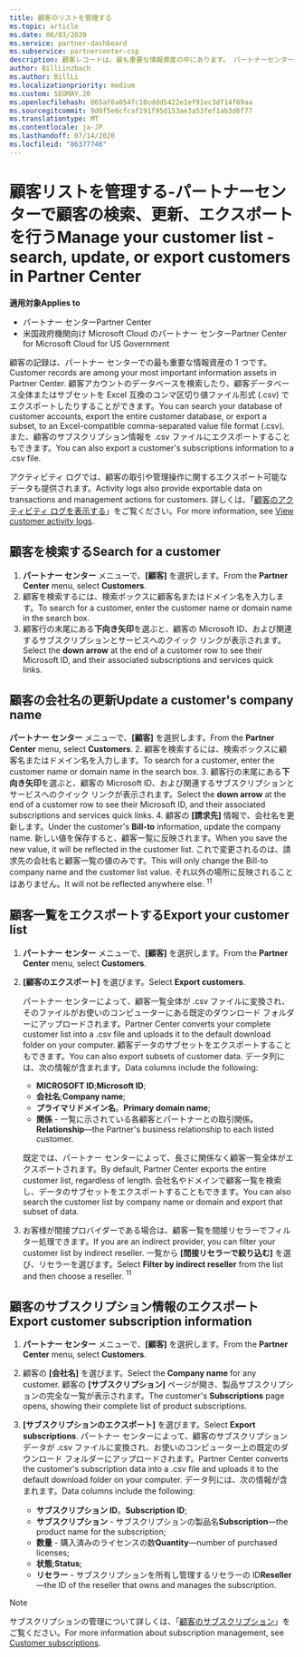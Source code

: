 ```yaml
---
title: 顧客のリストを管理する
ms.topic: article
ms.date: 06/03/2020
ms.service: partner-dashboard
ms.subservice: partnercenter-csp
description: 顧客レコードは、最も重要な情報資産の中にあります。 パートナーセンターの顧客リストに関する情報を表示、検索、更新、& エクスポートする方法について説明します。
author: BillLinzbach
ms.author: BillLi
ms.localizationpriority: medium
ms.custom: SEOMAY.20
ms.openlocfilehash: 865af6a054fc10cddd5422e1ef91ec3df14f69aa
ms.sourcegitcommit: 9d0f5e6cfcaf191f95d153ae3a53fef1ab3d6f77
ms.translationtype: MT
ms.contentlocale: ja-JP
ms.lasthandoff: 07/14/2020
ms.locfileid: "86377746"
---
```

# <a name="manage-your-customer-list---search-update-or-export-customers-in-partner-center"></a><span data-ttu-id="705bd-104">顧客リストを管理する-パートナーセンターで顧客の検索、更新、エクスポートを行う</span><span class="sxs-lookup"><span data-stu-id="705bd-104">Manage your customer list - search, update, or export customers in Partner Center</span></span>

<span data-ttu-id="705bd-105">**適用対象**</span><span class="sxs-lookup"><span data-stu-id="705bd-105">**Applies to**</span></span>

- <span data-ttu-id="705bd-106">パートナー センター</span><span class="sxs-lookup"><span data-stu-id="705bd-106">Partner Center</span></span>
- <span data-ttu-id="705bd-107">米国政府機関向け Microsoft Cloud のパートナー センター</span><span class="sxs-lookup"><span data-stu-id="705bd-107">Partner Center for Microsoft Cloud for US Government</span></span>

<span data-ttu-id="705bd-108">顧客の記録は、パートナー センターでの最も重要な情報資産の 1 つです。</span><span class="sxs-lookup"><span data-stu-id="705bd-108">Customer records are among your most important information assets in Partner Center.</span></span> <span data-ttu-id="705bd-109">顧客アカウントのデータベースを検索したり、顧客データベース全体またはサブセットを Excel 互換のコンマ区切り値ファイル形式 (.csv) でエクスポートしたりすることができます。</span><span class="sxs-lookup"><span data-stu-id="705bd-109">You can search your database of customer accounts, export the entire customer database, or export a subset, to an Excel-compatible comma-separated value file format (.csv).</span></span> <span data-ttu-id="705bd-110">また、顧客のサブスクリプション情報を .csv ファイルにエクスポートすることもできます。</span><span class="sxs-lookup"><span data-stu-id="705bd-110">You can also export a customer's subscriptions information to a .csv file.</span></span>

<span data-ttu-id="705bd-111">アクティビティ ログでは、顧客の取引や管理操作に関するエクスポート可能なデータも提供されます。</span><span class="sxs-lookup"><span data-stu-id="705bd-111">Activity logs also provide exportable data on transactions and management actions for customers.</span></span> <span data-ttu-id="705bd-112">詳しくは、「[顧客のアクティビティ ログを表示する](activity-logs.md)」をご覧ください。</span><span class="sxs-lookup"><span data-stu-id="705bd-112">For more information, see [View customer activity logs](activity-logs.md).</span></span>

## <a name="search-for-a-customer"></a><span data-ttu-id="705bd-113">顧客を検索する</span><span class="sxs-lookup"><span data-stu-id="705bd-113">Search for a customer</span></span>

1.  <span data-ttu-id="705bd-114">**パートナー センター** メニューで、**[顧客]** を選択します。</span><span class="sxs-lookup"><span data-stu-id="705bd-114">From the **Partner Center** menu, select **Customers**.</span></span>
2.  <span data-ttu-id="705bd-115">顧客を検索するには、検索ボックスに顧客名またはドメイン名を入力します。</span><span class="sxs-lookup"><span data-stu-id="705bd-115">To search for a customer, enter the customer name or domain name in the search box.</span></span>
3.  <span data-ttu-id="705bd-116">顧客行の末尾にある**下向き矢印**を選ぶと、顧客の Microsoft ID、および関連するサブスクリプションとサービスへのクイック リンクが表示されます。</span><span class="sxs-lookup"><span data-stu-id="705bd-116">Select the **down arrow** at the end of a customer row to see their Microsoft ID, and their associated subscriptions and services quick links.</span></span>

## <a name="update-a-customers-company-name"></a><span data-ttu-id="705bd-117">顧客の会社名の更新</span><span class="sxs-lookup"><span data-stu-id="705bd-117">Update a customer's company name</span></span>

<span data-ttu-id="705bd-118">**パートナー センター** メニューで、**[顧客]** を選択します。</span><span class="sxs-lookup"><span data-stu-id="705bd-118">From the **Partner Center** menu, select **Customers**.</span></span>
2.  <span data-ttu-id="705bd-119">顧客を検索するには、検索ボックスに顧客名またはドメイン名を入力します。</span><span class="sxs-lookup"><span data-stu-id="705bd-119">To search for a customer, enter the customer name or domain name in the search box.</span></span>
3.  <span data-ttu-id="705bd-120">顧客行の末尾にある**下向き矢印**を選ぶと、顧客の Microsoft ID、および関連するサブスクリプションとサービスへのクイック リンクが表示されます。</span><span class="sxs-lookup"><span data-stu-id="705bd-120">Select the **down arrow** at the end of a customer row to see their Microsoft ID, and their associated subscriptions and services quick links.</span></span>
4.  <span data-ttu-id="705bd-121">顧客の **[請求先]** 情報で、会社名を更新します。</span><span class="sxs-lookup"><span data-stu-id="705bd-121">Under the customer's **Bill-to** information, update the company name.</span></span> <span data-ttu-id="705bd-122">新しい値を保存すると、顧客一覧に反映されます。</span><span class="sxs-lookup"><span data-stu-id="705bd-122">When you save the new value, it will be reflected in the customer list.</span></span> <span data-ttu-id="705bd-123">これで変更されるのは、請求先の会社名と顧客一覧の値のみです。</span><span class="sxs-lookup"><span data-stu-id="705bd-123">This will only change the Bill-to company name and the customer list value.</span></span> <span data-ttu-id="705bd-124">それ以外の場所に反映されることはありません。</span><span class="sxs-lookup"><span data-stu-id="705bd-124">It will not be reflected anywhere else.</span></span>
<span data-ttu-id="705bd-125"><sup>1</sup></span><span class="sxs-lookup"><span data-stu-id="705bd-125"><sup>1</sup></span></span>
## <a name="export-your-customer-list"></a><span data-ttu-id="705bd-126">顧客一覧をエクスポートする</span><span class="sxs-lookup"><span data-stu-id="705bd-126">Export your customer list</span></span>

1. <span data-ttu-id="705bd-127">**パートナー センター** メニューで、**[顧客]** を選択します。</span><span class="sxs-lookup"><span data-stu-id="705bd-127">From the **Partner Center** menu, select **Customers**.</span></span>
2. <span data-ttu-id="705bd-128">**[顧客のエクスポート]** を選びます。</span><span class="sxs-lookup"><span data-stu-id="705bd-128">Select **Export customers**.</span></span>

   <span data-ttu-id="705bd-129">パートナー センターによって、顧客一覧全体が .csv ファイルに変換され、そのファイルがお使いのコンピューターにある既定のダウンロード フォルダーにアップロードされます。</span><span class="sxs-lookup"><span data-stu-id="705bd-129">Partner Center converts your complete customer list into a .csv file and uploads it to the default download folder on your computer.</span></span> <span data-ttu-id="705bd-130">顧客データのサブセットをエクスポートすることもできます。</span><span class="sxs-lookup"><span data-stu-id="705bd-130">You can also export subsets of customer data.</span></span> <span data-ttu-id="705bd-131">データ列には、次の情報が含まれます。</span><span class="sxs-lookup"><span data-stu-id="705bd-131">Data columns include the following:</span></span>

   - <span data-ttu-id="705bd-132">**MICROSOFT ID**;</span><span class="sxs-lookup"><span data-stu-id="705bd-132">**Microsoft ID**;</span></span>
   - <span data-ttu-id="705bd-133">**会社名**;</span><span class="sxs-lookup"><span data-stu-id="705bd-133">**Company name**;</span></span>
   - <span data-ttu-id="705bd-134">**プライマリドメイン名**。</span><span class="sxs-lookup"><span data-stu-id="705bd-134">**Primary domain name**;</span></span>
   - <span data-ttu-id="705bd-135">**関係** - 一覧に示されている各顧客とパートナーとの取引関係。</span><span class="sxs-lookup"><span data-stu-id="705bd-135">**Relationship**—the Partner's business relationship to each listed customer.</span></span>

    <span data-ttu-id="705bd-136">既定では、パートナー センターによって、長さに関係なく顧客一覧全体がエクスポートされます。</span><span class="sxs-lookup"><span data-stu-id="705bd-136">By default, Partner Center exports the entire customer list, regardless of length.</span></span> <span data-ttu-id="705bd-137">会社名やドメインで顧客一覧を検索し、データのサブセットをエクスポートすることもできます。</span><span class="sxs-lookup"><span data-stu-id="705bd-137">You can also search the customer list by company name or domain and export that subset of data.</span></span>

3. <span data-ttu-id="705bd-138">お客様が間接プロバイダーである場合は、顧客一覧を間接リセラーでフィルター処理できます。</span><span class="sxs-lookup"><span data-stu-id="705bd-138">If you are an indirect provider, you can filter your customer list by indirect reseller.</span></span> <span data-ttu-id="705bd-139">一覧から **[間接リセラーで絞り込む]** を選び、リセラーを選びます。</span><span class="sxs-lookup"><span data-stu-id="705bd-139">Select **Filter by indirect reseller** from the list and then choose a reseller.</span></span>
<span data-ttu-id="705bd-140"><sup>1</sup></span><span class="sxs-lookup"><span data-stu-id="705bd-140"><sup>1</sup></span></span>

## <a name="export-customer-subscription-information"></a><span data-ttu-id="705bd-141">顧客のサブスクリプション情報のエクスポート</span><span class="sxs-lookup"><span data-stu-id="705bd-141">Export customer subscription information</span></span>

1. <span data-ttu-id="705bd-142">**パートナー センター** メニューで、**[顧客]** を選択します。</span><span class="sxs-lookup"><span data-stu-id="705bd-142">From the **Partner Center** menu, select **Customers**.</span></span>

2. <span data-ttu-id="705bd-143">顧客の **[会社名]** を選びます。</span><span class="sxs-lookup"><span data-stu-id="705bd-143">Select the **Company name** for any customer.</span></span> <span data-ttu-id="705bd-144">顧客の **[サブスクリプション]** ページが開き、製品サブスクリプションの完全な一覧が表示されます。</span><span class="sxs-lookup"><span data-stu-id="705bd-144">The customer's **Subscriptions** page opens, showing their complete list of product subscriptions.</span></span>

3. <span data-ttu-id="705bd-145">**[サブスクリプションのエクスポート]** を選びます。</span><span class="sxs-lookup"><span data-stu-id="705bd-145">Select **Export subscriptions**.</span></span> <span data-ttu-id="705bd-146">パートナー センターによって、顧客のサブスクリプション データが .csv ファイルに変換され、お使いのコンピューター上の既定のダウンロード フォルダーにアップロードされます。</span><span class="sxs-lookup"><span data-stu-id="705bd-146">Partner Center converts the customer's subscription data into a .csv file and uploads it to the default download folder on your computer.</span></span> <span data-ttu-id="705bd-147">データ列には、次の情報が含まれます。</span><span class="sxs-lookup"><span data-stu-id="705bd-147">Data columns include the following:</span></span>
   - <span data-ttu-id="705bd-148">**サブスクリプション ID**。</span><span class="sxs-lookup"><span data-stu-id="705bd-148">**Subscription ID**;</span></span>
   - <span data-ttu-id="705bd-149">**サブスクリプション** - サブスクリプションの製品名</span><span class="sxs-lookup"><span data-stu-id="705bd-149">**Subscription**—the product name for the subscription;</span></span>
   - <span data-ttu-id="705bd-150">**数量** - 購入済みのライセンスの数</span><span class="sxs-lookup"><span data-stu-id="705bd-150">**Quantity**—number of purchased licenses;</span></span>
   - <span data-ttu-id="705bd-151">**状態**;</span><span class="sxs-lookup"><span data-stu-id="705bd-151">**Status**;</span></span>
   - <span data-ttu-id="705bd-152">**リセラー** - サブスクリプションを所有し管理するリセラーの ID</span><span class="sxs-lookup"><span data-stu-id="705bd-152">**Reseller**—the ID of the reseller that owns and manages the subscription.</span></span>

> [!NOTE]  
> <span data-ttu-id="705bd-153">サブスクリプションの管理について詳しくは、「[顧客のサブスクリプション](customer-subscriptions.md)」をご覧ください。</span><span class="sxs-lookup"><span data-stu-id="705bd-153">For more information about subscription management, see [Customer subscriptions](customer-subscriptions.md).</span></span>
